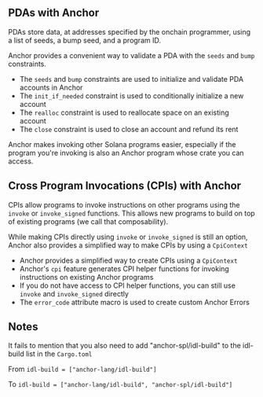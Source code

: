 ## PDAs with Anchor
PDAs store data, at addresses specified by the onchain programmer, 
using a list of seeds, a bump seed, and a program ID.

Anchor provides a convenient way to validate a PDA with the ```seeds``` and ```bump``` constraints.

- The ```seeds``` and ```bump``` constraints are used to initialize and validate PDA accounts in Anchor
- The ```init_if_needed``` constraint is used to conditionally initialize a new account
- The ```realloc``` constraint is used to reallocate space on an existing account
- The ```close``` constraint is used to close an account and refund its rent

Anchor makes invoking other Solana programs easier, 
especially if the program you're invoking is also an Anchor program whose crate you can access.

## Cross Program Invocations (CPIs) with Anchor
CPIs allow programs to invoke instructions on other programs using the ```invoke``` or ```invoke_signed``` functions. 
This allows new programs to build on top of existing programs (we call that composability).

While making CPIs directly using ```invoke``` or ```invoke_signed``` is still an option, Anchor also provides a simplified way to make CPIs by using a ```CpiContext```

- Anchor provides a simplified way to create CPIs using a ```CpiContext```
- Anchor's ```cpi``` feature generates CPI helper functions for invoking instructions on existing Anchor programs
- If you do not have access to CPI helper functions, you can still use ```invoke``` and ```invoke_signed``` directly
- The ```error_code``` attribute macro is used to create custom Anchor Errors


## Notes

It fails to mention that you also need to add "anchor-spl/idl-build" to the idl-build list in the ```Cargo.toml```

From
```idl-build = ["anchor-lang/idl-build"]```

To
```idl-build = ["anchor-lang/idl-build", "anchor-spl/idl-build"]```
